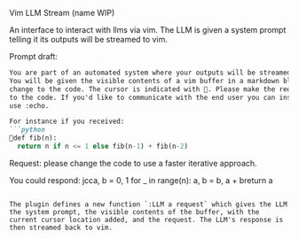 Vim LLM Stream (name WIP)

An interface to interact with llms via vim. The LLM is given a system prompt telling it its outputs will be streamed to vim.

Prompt draft:
```markdown
You are part of an automated system where your outputs will be streamed directly to vim.
You will be given the visible contents of a vim buffer in a markdown block and a requested
change to the code. The cursor is indicated with 👀. Please make the requested change
to the code. If you'd like to communicate with the end user you can insert comments or
use :echo.

For instance if you received:
```python
👀def fib(n):
  return n if n <= 1 else fib(n-1) + fib(n-2)
```
Request: please change the code to use a faster iterative approach.

You could respond:
jcca, b = 0, 1
for _ in range(n):
a, b = b, a + b<BS>return a<ESC>
```

The plugin defines a new function `:LLM a request` which gives the LLM the system prompt, the visible contents of the buffer, with the current cursor location added, and the request. The LLM's response is then streamed back to vim.
